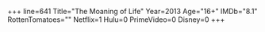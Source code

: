 +++
line=641
Title="The Moaning of Life"
Year=2013
Age="16+"
IMDb="8.1"
RottenTomatoes=""
Netflix=1
Hulu=0
PrimeVideo=0
Disney=0
+++

